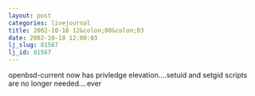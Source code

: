 ```yaml
---
layout: post
categories: livejournal
title: 2002-10-18 12&colon;00&colon;03
date: 2002-10-18 12:00:03
lj_slug: 81567
lj_id: 81567
---
```

openbsd-current now has privledge elevation....setuid and setgid scripts are no longer needed....ever
